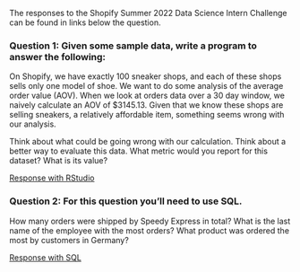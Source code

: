 The responses to the Shopify Summer 2022 Data Science Intern Challenge can be found in links below the question.

### Question 1: Given some sample data, write a program to answer the following:

On Shopify, we have exactly 100 sneaker shops, and each of these shops sells only one model of shoe. We want to do some analysis of the average order value (AOV). When we look at orders data over a 30 day window, we naively calculate an AOV of $3145.13. Given that we know these shops are selling sneakers, a relatively affordable item, something seems wrong with our analysis. 

Think about what could be going wrong with our calculation. Think about a better way to evaluate this data.
What metric would you report for this dataset?
What is its value?


[Response with RStudio](https://github.com/ClementTsai/Summer-2022-Data-Science-Intern-Challenge/blob/master/q1.md#q1)


### Question 2: For this question you’ll need to use SQL.

How many orders were shipped by Speedy Express in total? 
What is the last name of the employee with the most orders? 
What product was ordered the most by customers in Germany? 

[Response with SQL](https://github.com/ClementTsai/Summer-2022-Data-Science-Intern-Challenge/blob/master/q2.sql)
